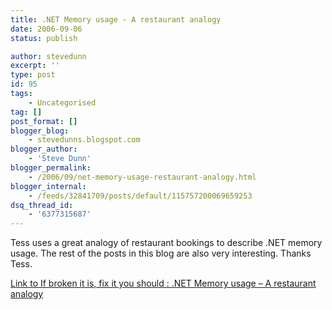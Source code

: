 ```yaml
---
title: .NET Memory usage - A restaurant analogy
date: 2006-09-06
status: publish

author: stevedunn
excerpt: ''
type: post
id: 95
tags:
    - Uncategorised
tag: []
post_format: []
blogger_blog:
    - stevedunns.blogspot.com
blogger_author:
    - 'Steve Dunn'
blogger_permalink:
    - /2006/09/net-memory-usage-restaurant-analogy.html
blogger_internal:
    - /feeds/32841709/posts/default/115757200069659253
dsq_thread_id:
    - '6377315687'
---
```

Tess uses a great analogy of restaurant bookings to describe .NET memory usage. The rest of the posts in this blog are also very interesting. Thanks Tess.

[Link to If broken it is, fix it you should : .NET Memory usage – A restaurant analogy](http://blogs.msdn.com/tess/archive/2006/09/06/742568.aspx)